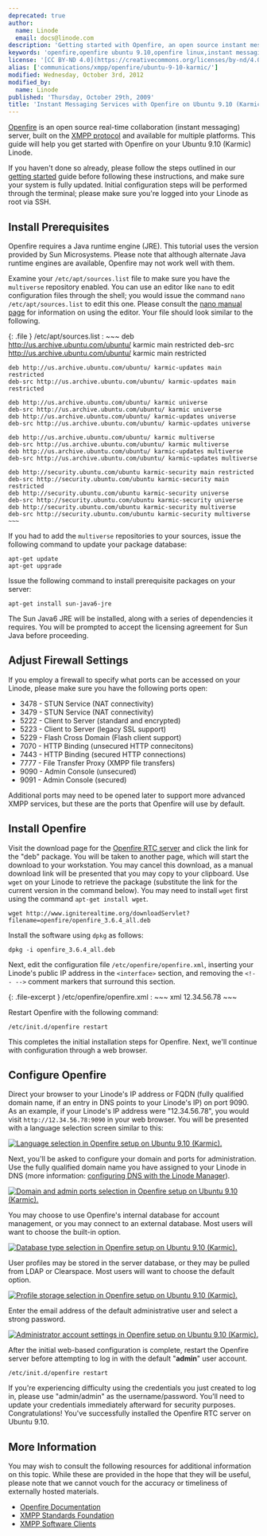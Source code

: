 ```yaml
---
deprecated: true
author:
  name: Linode
  email: docs@linode.com
description: 'Getting started with Openfire, an open source instant messaging server built on the XMPP/Jabber protocol for Ubuntu 9.10 (Karmic).'
keywords: 'openfire,openfire ubuntu 9.10,openfire linux,instant messaging,real-time messaging,xmpp server,collaboration software,chat software,linux jabber server'
license: '[CC BY-ND 4.0](https://creativecommons.org/licenses/by-nd/4.0)'
alias: ['communications/xmpp/openfire/ubuntu-9-10-karmic/']
modified: Wednesday, October 3rd, 2012
modified_by:
  name: Linode
published: 'Thursday, October 29th, 2009'
title: 'Instant Messaging Services with Openfire on Ubuntu 9.10 (Karmic)'
---
```




[Openfire](http://www.igniterealtime.org/projects/openfire/) is an open source real-time collaboration (instant messaging) server, built on the [XMPP protocol](http://en.wikipedia.org/wiki/Extensible_Messaging_and_Presence_Protocol) and available for multiple platforms. This guide will help you get started with Openfire on your Ubuntu 9.10 (Karmic) Linode.

If you haven't done so already, please follow the steps outlined in our [getting started](/content/getting-started/) guide before following these instructions, and make sure your system is fully updated. Initial configuration steps will be performed through the terminal; please make sure you're logged into your Linode as root via SSH.

Install Prerequisites
---------------------

Openfire requires a Java runtime engine (JRE). This tutorial uses the version provided by Sun Microsystems. Please note that although alternate Java runtime engines are available, Openfire may not work well with them.

Examine your `/etc/apt/sources.list` file to make sure you have the `multiverse` repository enabled. You can use an editor like `nano` to edit configuration files through the shell; you would issue the command `nano /etc/apt/sources.list` to edit this one. Please consult the [nano manual page](http://www.nano-editor.org/dist/v1.2/nano.1.html) for information on using the editor. Your file should look similar to the following.

{: .file }
/etc/apt/sources.list
:   ~~~
    deb http://us.archive.ubuntu.com/ubuntu/ karmic main restricted
    deb-src http://us.archive.ubuntu.com/ubuntu/ karmic main restricted

    deb http://us.archive.ubuntu.com/ubuntu/ karmic-updates main restricted
    deb-src http://us.archive.ubuntu.com/ubuntu/ karmic-updates main restricted

    deb http://us.archive.ubuntu.com/ubuntu/ karmic universe
    deb-src http://us.archive.ubuntu.com/ubuntu/ karmic universe
    deb http://us.archive.ubuntu.com/ubuntu/ karmic-updates universe
    deb-src http://us.archive.ubuntu.com/ubuntu/ karmic-updates universe

    deb http://us.archive.ubuntu.com/ubuntu/ karmic multiverse
    deb-src http://us.archive.ubuntu.com/ubuntu/ karmic multiverse
    deb http://us.archive.ubuntu.com/ubuntu/ karmic-updates multiverse
    deb-src http://us.archive.ubuntu.com/ubuntu/ karmic-updates multiverse

    deb http://security.ubuntu.com/ubuntu karmic-security main restricted
    deb-src http://security.ubuntu.com/ubuntu karmic-security main restricted
    deb http://security.ubuntu.com/ubuntu karmic-security universe
    deb-src http://security.ubuntu.com/ubuntu karmic-security universe
    deb http://security.ubuntu.com/ubuntu karmic-security multiverse
    deb-src http://security.ubuntu.com/ubuntu karmic-security multiverse
    ~~~

If you had to add the `multiverse` repositories to your sources, issue the following command to update your package database:

    apt-get update
    apt-get upgrade

Issue the following command to install prerequisite packages on your server:

    apt-get install sun-java6-jre

The Sun Java6 JRE will be installed, along with a series of dependencies it requires. You will be prompted to accept the licensing agreement for Sun Java before proceeding.

Adjust Firewall Settings
------------------------

If you employ a firewall to specify what ports can be accessed on your Linode, please make sure you have the following ports open:

-   3478 - STUN Service (NAT connectivity)
-   3479 - STUN Service (NAT connectivity)
-   5222 - Client to Server (standard and encrypted)
-   5223 - Client to Server (legacy SSL support)
-   5229 - Flash Cross Domain (Flash client support)
-   7070 - HTTP Binding (unsecured HTTP connecitons)
-   7443 - HTTP Binding (secured HTTP connections)
-   7777 - File Transfer Proxy (XMPP file transfers)
-   9090 - Admin Console (unsecured)
-   9091 - Admin Console (secured)

Additional ports may need to be opened later to support more advanced XMPP services, but these are the ports that Openfire will use by default.

Install Openfire
----------------

Visit the download page for the [Openfire RTC server](http://www.igniterealtime.org/downloads/index.jsp#openfire) and click the link for the "deb" package. You will be taken to another page, which will start the download to your workstation. You may cancel this download, as a manual download link will be presented that you may copy to your clipboard. Use `wget` on your Linode to retrieve the package (substitute the link for the current version in the command below). You may need to install `wget` first using the command `apt-get install wget`.

    wget http://www.igniterealtime.org/downloadServlet?filename=openfire/openfire_3.6.4_all.deb

Install the software using `dpkg` as follows:

    dpkg -i openfire_3.6.4_all.deb

Next, edit the configuration file `/etc/openfire/openfire.xml`, inserting your Linode's public IP address in the `<interface>` section, and removing the `<!-- -->` comment markers that surround this section.

{: .file-excerpt }
/etc/openfire/openfire.xml
:   ~~~ xml
    <interface>12.34.56.78</interface>
    ~~~

Restart Openfire with the following command:

    /etc/init.d/openfire restart

This completes the initial installation steps for Openfire. Next, we'll continue with configuration through a web browser.

Configure Openfire
------------------

Direct your browser to your Linode's IP address or FQDN (fully qualified domain name, if an entry in DNS points to your Linode's IP) on port 9090. As an example, if your Linode's IP address were "12.34.56.78", you would visit `http://12.34.56.78:9090` in your web browser. You will be presented with a language selection screen similar to this:

[![Language selection in Openfire setup on Ubuntu 9.10 (Karmic).](/content/assets/402-openfire-ubuntu-9.10-01-language-selection.png)](/content/assets/402-openfire-ubuntu-9.10-01-language-selection.png)

Next, you'll be asked to configure your domain and ports for administration. Use the fully qualified domain name you have assigned to your Linode in DNS (more information: [configuring DNS with the Linode Manager](/content/dns-guides/configuring-dns-with-the-linode-manager)).

[![Domain and admin ports selection in Openfire setup on Ubuntu 9.10 (Karmic).](/content/assets/403-openfire-ubuntu-9.10-02-domain-ports-selection.png)](/content/assets/403-openfire-ubuntu-9.10-02-domain-ports-selection.png)

You may choose to use Openfire's internal database for account management, or you may connect to an external database. Most users will want to choose the built-in option.

[![Database type selection in Openfire setup on Ubuntu 9.10 (Karmic).](/content/assets/404-openfire-ubuntu-9.10-03-database-selection.png)](/content/assets/404-openfire-ubuntu-9.10-03-database-selection.png)

User profiles may be stored in the server database, or they may be pulled from LDAP or Clearspace. Most users will want to choose the default option.

[![Profile storage selection in Openfire setup on Ubuntu 9.10 (Karmic).](/content/assets/405-openfire-ubuntu-9.10-04-profile-settings.png)](/content/assets/405-openfire-ubuntu-9.10-04-profile-settings.png)

Enter the email address of the default administrative user and select a strong password.

[![Administrator account settings in Openfire setup on Ubuntu 9.10 (Karmic).](/content/assets/406-openfire-ubuntu-9.10-05-admin-account-settings.png)](/content/assets/406-openfire-ubuntu-9.10-05-admin-account-settings.png)

After the initial web-based configuration is complete, restart the Openfire server before attempting to log in with the default "**admin**" user account.

    /etc/init.d/openfire restart

If you're experiencing difficulty using the credentials you just created to log in, please use "admin/admin" as the username/password. You'll need to update your credentials immediately afterward for security purposes. Congratulations! You've successfully installed the Openfire RTC server on Ubuntu 9.10.

More Information
----------------

You may wish to consult the following resources for additional information on this topic. While these are provided in the hope that they will be useful, please note that we cannot vouch for the accuracy or timeliness of externally hosted materials.

- [Openfire Documentation](http://www.igniterealtime.org/projects/openfire/documentation.jsp)
- [XMPP Standards Foundation](http://xmpp.org/)
- [XMPP Software Clients](http://xmpp.org/software/clients.shtml)



